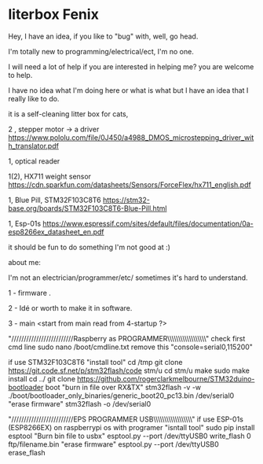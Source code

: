 # literbox Fenix

Hey, I have an idea, if you like to "bug" with, well, go head.

I'm totally new to programming/electrical/ect, I'm no one.

I will need a lot of help if you are interested in helping me? you are welcome to help.

I have no idea what I'm doing here or what is what but I have an idea that I really like to do.

it is a self-cleaning litter box for cats,

2 , stepper motor -> a driver   https://www.pololu.com/file/0J450/a4988_DMOS_microstepping_driver_with_translator.pdf

1, optical reader              

1(2), HX711 weight sensor      https://cdn.sparkfun.com/datasheets/Sensors/ForceFlex/hx711_english.pdf

1, Blue Pill, STM32F103C8T6    https://stm32-base.org/boards/STM32F103C8T6-Blue-Pill.html

1, Esp-01s                     https://www.espressif.com/sites/default/files/documentation/0a-esp8266ex_datasheet_en.pdf


it should be fun to do something I'm not good at :)

about me:

I'm not an electrician/programmer/etc/ sometimes it's hard to understand.


1 - firmware <first step to take with stm32f1>.

2 - Idé or worth to make it in software.

3 - main <start from main read from 4-startup ?>

"/////////////////////////Raspberry as PROGRAMMER\\\\\\\\\\\\\\\\\\\\\\\\\\\\\\\\\\\\"
check first cmd line
sudo nano /boot/cmdline.txt
remove this "console=serial0,115200"

if use STM32F103C8T6
"install tool"
cd /tmp
git clone https://git.code.sf.net/p/stm32flash/code stm/u
cd stm/u
make
sudo make install
cd ../
git clone https://github.com/rogerclarkmelbourne/STM32duino-bootloader boot
"burn in file over RX&TX"
stm32flash -v -w ./boot/bootloader_only_binaries/generic_boot20_pc13.bin /dev/serial0
"erase firmware"
stm32flash -o /dev/serial0

"/////////////////////////EPS PROGRAMMER USB\\\\\\\\\\\\\\\\\\\\\\\\\\\\\\\\\\\\"
if use ESP-01s (ESP8266EX) on raspberrypi os with programer
"isntall tool"
sudo pip install esptool
"Burn bin file to usbx"
esptool.py --port /dev/ttyUSB0 write_flash 0 ftp/filename.bin
"erase firmware"
esptool.py --port /dev/ttyUSB0 erase_flash
